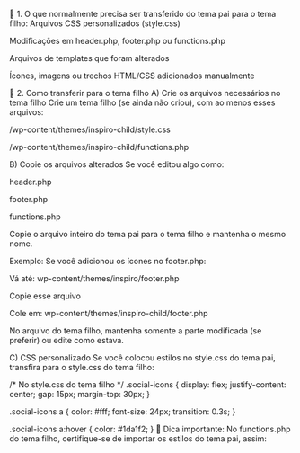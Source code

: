 🔁 1. O que normalmente precisa ser transferido do tema pai para o tema filho:
Arquivos CSS personalizados (style.css)

Modificações em header.php, footer.php ou functions.php

Arquivos de templates que foram alterados

Ícones, imagens ou trechos HTML/CSS adicionados manualmente
  
📁 2. Como transferir para o tema filho
A) Crie os arquivos necessários no tema filho
Crie um tema filho (se ainda não criou), com ao menos esses arquivos:

/wp-content/themes/inspiro-child/style.css

/wp-content/themes/inspiro-child/functions.php

B) Copie os arquivos alterados
Se você editou algo como:

header.php

footer.php

functions.php

Copie o arquivo inteiro do tema pai para o tema filho e mantenha o mesmo nome.

Exemplo:
Se você adicionou os ícones no footer.php:

Vá até: wp-content/themes/inspiro/footer.php

Copie esse arquivo

Cole em: wp-content/themes/inspiro-child/footer.php

No arquivo do tema filho, mantenha somente a parte modificada (se preferir) ou edite como estava.

C) CSS personalizado
Se você colocou estilos no style.css do tema pai, transfira para o style.css do tema filho:

/* No style.css do tema filho */
.social-icons {
  display: flex;
  justify-content: center;
  gap: 15px;
  margin-top: 30px;
}

.social-icons a {
  color: #fff;
  font-size: 24px;
  transition: 0.3s;
}

.social-icons a:hover {
  color: #1da1f2;
}
📌 Dica importante:
No functions.php do tema filho, certifique-se de importar os estilos do tema pai, assim:

<?php
add_action('wp_enqueue_scripts', 'child_theme_enqueue_styles');
function child_theme_enqueue_styles() {
    wp_enqueue_style('parent-style', get_template_directory_uri() . '/style.css');
}
❓Você lembra se adicionamos código no functions.php ou style.css?
Se sim, posso te ajudar a localizar com um exemplo prático, mas normalmente os ícones foram:

Inseridos via HTML no footer.php

Estilizados no style.css

Sim, você mencionou que havia adicionado ícones de redes sociais diretamente no tema pai do WordPress (Inspiro da WPZOOM). Para transferir essas alterações para o tema filho, siga este passo a passo:

🔁 1. O que normalmente precisa ser transferido do tema pai para o tema filho:
Arquivos CSS personalizados (style.css)

Modificações em header.php, footer.php ou functions.php

Arquivos de templates que foram alterados

Ícones, imagens ou trechos HTML/CSS adicionados manualmente

📁 2. Como transferir para o tema filho
A) Crie os arquivos necessários no tema filho
Crie um tema filho (se ainda não criou), com ao menos esses arquivos:

/wp-content/themes/inspiro-child/style.css

/wp-content/themes/inspiro-child/functions.php

B) Copie os arquivos alterados
Se você editou algo como:

header.php

footer.php

functions.php

Copie o arquivo inteiro do tema pai para o tema filho e mantenha o mesmo nome.

Exemplo:
Se você adicionou os ícones no footer.php:

Vá até: wp-content/themes/inspiro/footer.php

Copie esse arquivo

Cole em: wp-content/themes/inspiro-child/footer.php

No arquivo do tema filho, mantenha somente a parte modificada (se preferir) ou edite como estava.

C) CSS personalizado
Se você colocou estilos no style.css do tema pai, transfira para o style.css do tema filho:

/* No style.css do tema filho */
.social-icons {
  display: flex;
  justify-content: center;
  gap: 15px;
  margin-top: 30px;
}

.social-icons a {
  color: #fff;
  font-size: 24px;
  transition: 0.3s;
}

.social-icons a:hover {
  color: #1da1f2;
}
📌 Dica importante:
No functions.php do tema filho, certifique-se de importar os estilos do tema pai, assim:

<?php
add_action('wp_enqueue_scripts', 'child_theme_enqueue_styles');
function child_theme_enqueue_styles() {
    wp_enqueue_style('parent-style', get_template_directory_uri() . '/style.css');
}
❓Você lembra se adicionamos código no functions.php ou style.css?
Se sim, posso te ajudar a localizar com um exemplo prático, mas normalmente os ícones foram:

Inseridos via HTML no footer.php

Estilizados no style.css

"Eu não posso copiar do conteúdo daqui /wp-content/themes/inspiro/functions.php para aqui /wp-content/themes/inspiro-child/functions.php e adicionar esse código?"

<?php
add_action('wp_enqueue_scripts', 'child_theme_enqueue_styles');
function child_theme_enqueue_styles() {
    wp_enqueue_style('parent-style', get_template_directory_uri() . '/style.css');
}


"Você pode sim copiar parte do conteúdo de functions.php do tema pai para o functions.php do tema filho — mas com muito cuidado. Vamos por partes:"

✅ O QUE FAZER
No functions.php do tema filho (/wp-content/themes/inspiro-child/functions.php), o código abaixo deve estar presente (ou equivalente), pois ele herda os estilos do tema pai:

<?php
add_action('wp_enqueue_scripts', 'child_theme_enqueue_styles');
function child_theme_enqueue_styles() {
    wp_enqueue_style('parent-style', get_template_directory_uri() . '/style.css');
}
Isso está correto e necessário.

⚠️ SOBRE COPIAR CÓDIGO DO functions.php DO TEMA PAI
Você não deve copiar tudo de functions.php do tema pai para o filho. Isso pode causar conflitos ou funções duplicadas.

O ideal é:

Copiar apenas as funções que você modificou ou adicionou manualmente no tema pai.

Se você não lembra o que foi alterado, recomendo comparar os arquivos com um editor como o VS Code ou o app gratuito WinMerge para ver as diferenças.

🧠 Exemplo:
Se no tema pai você adicionou algo como:

function custom_social_icons() {
    // Seu código para ícones sociais
}
add_action('wp_footer', 'custom_social_icons');
Você pode copiar apenas isso para o functions.php do tema filho.

❌ NÃO COPIAR:
Funções internas já existentes no tema pai.

Includes ou require de arquivos do tema pai (eles já são carregados automaticamente).

Hooks do próprio WPZOOM a não ser que você esteja modificando.